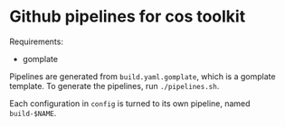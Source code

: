 # Github pipelines for cos toolkit

Requirements:
- gomplate

Pipelines are generated from `build.yaml.gomplate`, which is a gomplate template. To generate the pipelines, run `./pipelines.sh`.

Each configuration in `config` is turned to its own pipeline, named `build-$NAME`.
